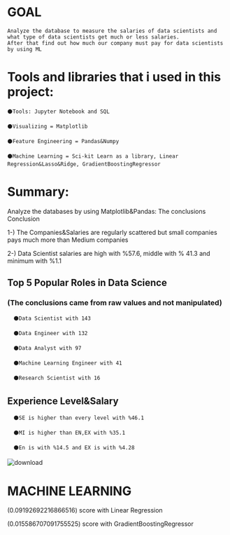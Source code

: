 # GOAL    
    Analyze the database to measure the salaries of data scientists and what type of data scientists get much or less salaries. 
    After that find out how much our company must pay for data scientists by using ML

# Tools and libraries that i used in this project:


    ⚫Tools: Jupyter Notebook and SQL

    ⚫Visualizing = Matplotlib 

    ⚫Feature Engineering = Pandas&Numpy 

    ⚫Machine Learning = Sci-kit Learn as a library, Linear Regression&Lasso&Ridge, GradientBoostingRegressor


# Summary:

Analyze the databases by using Matplotlib&Pandas: 
    The conclusions
    Conclusion

1-) The Companies&Salaries are regularly scattered but small companies pays much more than Medium companies

2-) Data Scientist salaries are high with %57.6, middle with % 41.3 and minimum with %1.1


  ## Top 5 Popular Roles in Data Science 
  ### (The conclusions came from raw values and not manipulated)
  
      ⚫Data Scientist with 143
      
      ⚫Data Engineer with 132
      
      ⚫Data Analyst with 97
      
      ⚫Machine Learning Engineer with 41
      
      ⚫Research Scientist with 16


  ## Experience Level&Salary
  
      ⚫SE is higher than every level with %46.1
      
      ⚫MI is higher than EN,EX with %35.1
      
      ⚫En is with %14.5 and EX is with %4.28 
      
      
 ![download](https://user-images.githubusercontent.com/77373443/203582681-13dfad94-0878-4e03-ac3f-15c5c5773ed8.png)
 
# MACHINE LEARNING

 (0.09192692216866516) score with Linear Regression
 
 (0.015586707091755525) score with GradientBoostingRegressor
